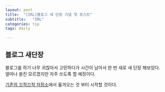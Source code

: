 ```yaml
---
layout: post
title:  "[IRL]블로그 새 단장 기념 첫 포스트"
subtitle:   "IRL"
categories: tip
tags: daily

---
```


## 블로그 새단장
블로그를 하기 너무 귀찮아서 고민하다가 시간이 남아서 한 번 새로 새 단장 해보았다. 얼마나 쓸진 모르겠지만 자주 쓰도록 할 예정이다. 

[기존의 끄적끄적 저장소](https://github.com/Ryulth/note)에서 옮겨오는 것 부터 시작할 것이다.

